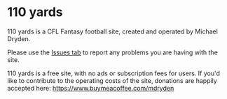 # 110 yards

110 yards is a CFL Fantasy football site, created and operated by Michael Dryden.

Please use the [Issues tab](https://github.com/mdryden/110yards/issues/new) to report any problems you are having with the site.

110 yards is a free site, with no ads or subscription fees for users.  If you'd like to contribute to the operating costs of the site, donations are happily accepted here: https://www.buymeacoffee.com/mdryden
